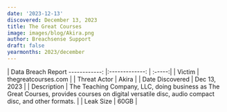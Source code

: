 ```yaml
---
date: '2023-12-13'
discovered: December 13, 2023
title: The Great Courses
image: images/blog/Akira.png
author: Breachsense Support
draft: false
yearmonths: 2023/december
---
```



| Data Breach Report
------------:     |:-------------:    | :-----:|
| Victim      | thegreatcourses.com      | 
| Threat Actor      | Akira      | 
| Date Discovered      | Dec 13, 2023      | 
| Description      | The Teaching Company, LLC, doing business as The Great Courses, provides courses on digital versatile disc, audio compact disc, and other formats.      | 
| Leak Size      | 60GB      | 

